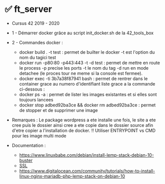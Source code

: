# ✅ ft_server
- Cursus 42 2019 - 2020
- 1 - Démarrer docker grâce au script init_docker.sh de la 42_tools_box

- 2 - Commandes docker :
    * docker build . -t test : permet de builter le docker -t est l'option du nom du tagici test
    * docker run -p80:80 -p443:443 -t -d test : permet de mettre en route le process -p precise les ports -t le nom du tag -d run en mode detachee (le proces tour ne meme si la console est fermee).
    * docker exec -ti 3b7a38f87941 bash : permet de rentrer dans le container grace au numero d'identifiant liste grace a la commande ci-dessous :
    * docker ps -a : permet de lister les images existantes et si elles sont toujours lancees 
    * docker stop adbed92ba3ce  && docker rm adbed92ba3ce : permet de stopper et de supprimer une image
- Remarques :
Le package wordpress a ete installe une fois, le site a ete cree puis le dossier ainsi cree a ete copie dans le dossier source afin d'etre copier a l'installation de docker.
!! Utiliser ENTRYPOINT vs CMD pour les image multi mode

- Documentation :
   * https://www.linuxbabe.com/debian/install-lemp-stack-debian-10-buster
   * [SSL](https://linuxize.com/post/creating-a-self-signed-ssl-certificate/)
   * https://www.digitalocean.com/community/tutorials/how-to-install-linux-nginx-mariadb-php-lemp-stack-on-debian-10
